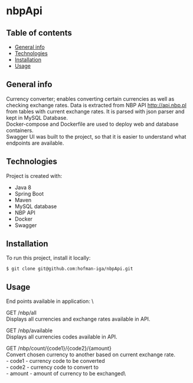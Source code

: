 # nbpApi

## Table of contents
* [General info](#general-info)
* [Technologies](#technologies)
* [Installation](#installation)
* [Usage](#usage)

## General info
Currency converter; enables converting certain currencies as well as checking exchange rates. Data is extracted from NBP API http://api.nbp.pl from tables with current exchange rates. It is parsed with json parser and kept in MySQL Database.
\
Docker-compose and Dockerfile are used to deploy web and database containers.
\
Swagger UI was built to the project, so that it is easier to understand what endpoints are available.
  
## Technologies
Project is created with:
* Java 8
* Spring Boot
* Maven
* MySQL database
* NBP API
* Docker
* Swagger
	
## Installation
To run this project, install it locally:

```
$ git clone git@github.com:hofman-iga/nbpApi.git

```

## Usage

End points available in application: \ 

GET
/nbp/all \
Displays all currencies and exchange rates available in API.

GET
/nbp/available \
Displays all currencies codes available in API.

GET
/nbp/count/{code1}/{code2}/{amount} \
Convert chosen currency to another based on current exchange rate.\
       - code1 - currency code to be converted \
       - code2 - currency code to convert to\
       - amount - amount of currency to be exchanged\
